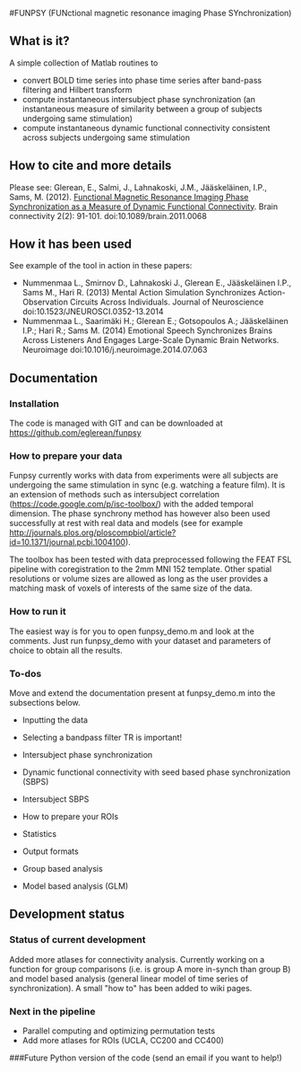 #FUNPSY (FUNctional magnetic resonance imaging Phase SYnchronization)

## What is it?
A simple collection of Matlab routines to 
- convert BOLD time series into phase time series after band-pass filtering and Hilbert transform
- compute instantaneous intersubject phase synchronization (an instantaneous measure of similarity between a group of subjects undergoing same stimulation)
- compute instantaneous dynamic functional connectivity consistent across subjects undergoing same stimulation

## How to cite and more details
Please see:
Glerean, E., Salmi, J., Lahnakoski, J.M., Jääskeläinen, I.P., Sams, M. (2012). [Functional Magnetic Resonance Imaging Phase Synchronization as a Measure of Dynamic Functional Connectivity](http://online.liebertpub.com/doi/abs/10.1089/brain.2011.0068?url_ver=Z39.88-2003&rfr_id=ori:rid:crossref.org&rfr_dat=cr_pub%3dpubmed). Brain connectivity 2(2): 91-101. doi:10.1089/brain.2011.0068

## How it has been used
See example of the tool in action in these papers:
- Nummenmaa L., Smirnov D., Lahnakoski J., Glerean E., Jääskeläinen I.P., Sams M., Hari R. (2013)  Mental Action Simulation Synchronizes Action-Observation Circuits Across Individuals. Journal of Neuroscience doi:10.1523/JNEUROSCI.0352-13.2014 
- Nummenmaa L., Saarimäki H.; Glerean E.; Gotsopoulos A.; Jääskeläinen I.P.; Hari R.; Sams M. (2014) Emotional Speech Synchronizes Brains Across Listeners And Engages Large-Scale Dynamic Brain Networks. Neuroimage doi:10.1016/j.neuroimage.2014.07.063 

## Documentation

### Installation
The code is managed with GIT and can be downloaded at https://github.com/eglerean/funpsy


### How to prepare your data
Funpsy currently works with data from experiments were all subjects are undergoing the same stimulation in sync (e.g. watching a feature film). It is an extension of methods such as intersubject correlation (https://code.google.com/p/isc-toolbox/) with the added temporal dimension. The phase synchrony method has however also been used successfully at rest with real data and models (see for example http://journals.plos.org/ploscompbiol/article?id=10.1371/journal.pcbi.1004100).

The toolbox has been tested with data preprocessed following the FEAT FSL pipeline with coregistration to the 2mm MNI 152 template. Other spatial resolutions or volume sizes are allowed as long as the user provides a matching mask of voxels of interests of the same size of the data.

### How to run it
The easiest way is for you to open funpsy_demo.m and look at the comments. Just run funpsy_demo with your dataset and parameters of choice to obtain all the results.

### To-dos
Move and extend the documentation present at funpsy_demo.m into the subsections below.

- Inputting the data
- Selecting a bandpass filter
  TR is important!

- Intersubject phase synchronization
- Dynamic functional connectivity with seed based phase synchronization (SBPS)
- Intersubject SBPS
- How to prepare your ROIs
- Statistics
- Output formats
- Group based analysis
- Model based analysis (GLM)

## Development status

### Status of current development
Added more atlases for connectivity analysis. Currently working on a function for group comparisons (i.e. is group A more in-synch than group B) and model based analysis (general linear model of time series of synchronization). A small "how to" has been added to wiki pages.

### Next in the pipeline
- Parallel computing and optimizing permutation tests
- Add more atlases for ROIs (UCLA, CC200 and CC400)

###Future
Python version of the code (send an email if you want to help!)
